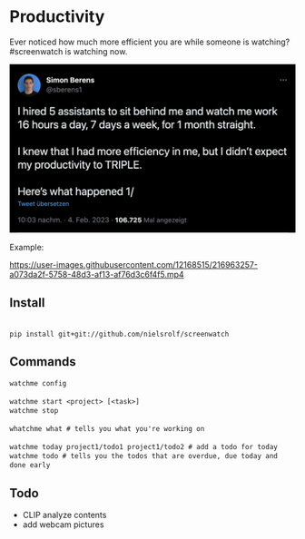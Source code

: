 # Productivity
Ever noticed how much more efficient you are while someone is watching? #screenwatch is watching now.

[![motivation](img/motivation.png)](https://twitter.com/sberens1/status/1621977693620432896)

Example:

https://user-images.githubusercontent.com/12168515/216963257-a073da2f-5758-48d3-af13-af76d3c6f4f5.mp4


## Install
```

pip install git+git://github.com/nielsrolf/screenwatch
```


## Commands
```
watchme config

watchme start <project> [<task>]
watchme stop

whatchme what # tells you what you're working on

watchme today project1/todo1 project1/todo2 # add a todo for today
watchme todo # tells you the todos that are overdue, due today and done early
```


## Todo
- CLIP analyze contents
- add webcam pictures
